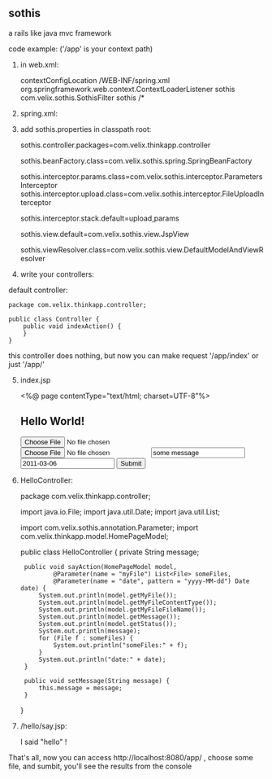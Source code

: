 ## sothis ##

a rails like java mvc framework

code example: ('/app' is your context path)
1) in web.xml:

	<context-param>
		<param-name>contextConfigLocation</param-name>
		<param-value>
			/WEB-INF/spring.xml
		</param-value>
	</context-param>

	<listener>
		<listener-class>
			org.springframework.web.context.ContextLoaderListener
		</listener-class>
	</listener>

	<filter>
		<filter-name>sothis</filter-name>
		<filter-class>com.velix.sothis.SothisFilter</filter-class>
	</filter>

	<filter-mapping>
		<filter-name>sothis</filter-name>
		<url-pattern>/*</url-pattern>
	</filter-mapping>


2) spring.xml:

	<bean class="com.velix.sothis.interceptor.ParametersInterceptor" />
	<bean class="com.velix.sothis.interceptor.FileUploadInterceptor" />
	<bean class="com.velix.sothis.view.DefaultModelAndViewResolver" />

	<bean class="com.velix.thinkapp.controller.HelloController" scope="prototype">
		<property name="message" value="hello world~~" />
	</bean>
	<bean class="com.velix.thinkapp.controller.Controller" scope="prototype">


3) add sothis.properties in classpath root:

	sothis.controller.packages=com.velix.thinkapp.controller

	sothis.beanFactory.class=com.velix.sothis.spring.SpringBeanFactory

	sothis.interceptor.params.class=com.velix.sothis.interceptor.ParametersInterceptor
	sothis.interceptor.upload.class=com.velix.sothis.interceptor.FileUploadInterceptor

	sothis.interceptor.stack.default=upload,params

	sothis.view.default=com.velix.sothis.view.JspView

	sothis.viewResolver.class=com.velix.sothis.view.DefaultModelAndViewResolver


4) write your controllers:

default controller:

	package com.velix.thinkapp.controller;

	public class Controller {
		public void indexAction() {
		}
	}

this controller does nothing, but now you can make request '/app/index' or just '/app/'

5) index.jsp

	<%@ page contentType="text/html; charset=UTF-8"%>
	<html>
	<head>
	<meta http-equiv="Content-Type" content="text/html; charset=UTF-8" /> 
	</head>
	<body>
	<h2>Hello World!</h2>
	<form action="hello/say" method="post" enctype="multipart/form-data">
	<input type="file" name="myFile"/>
	<input type="file" name="myFile"/>
	<input name="message" value="some message"/>
	<input name="date" value="2011-03-06"/>
	<input type="submit"/>
	</form>
	</body>
	</html>

6) HelloController:

	package com.velix.thinkapp.controller;

	import java.io.File;
	import java.util.Date;
	import java.util.List;

	import com.velix.sothis.annotation.Parameter;
	import com.velix.thinkapp.model.HomePageModel;

	public class HelloController {
		private String message;

		public void sayAction(HomePageModel model,
				@Parameter(name = "myFile") List<File> someFiles,
				@Parameter(name = "date", pattern = "yyyy-MM-dd") Date date) {
			System.out.println(model.getMyFile());
			System.out.println(model.getMyFileContentType());
			System.out.println(model.getMyFileFileName());
			System.out.println(model.getMessage());
			System.out.println(model.getStatus());
			System.out.println(message);
			for (File f : someFiles) {
				System.out.println("someFiles:" + f);
			}
			System.out.println("date:" + date);
		}

		public void setMessage(String message) {
			this.message = message;
		}

	}

7) /hello/say.jsp:

	I said "hello" !

That's all, now you can access http://localhost:8080/app/ , choose some file, and sumbit, you'll see the results from the console